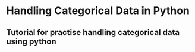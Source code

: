 # Handling Categorical Data in Python
## Tutorial for practise handling categorical data using python
